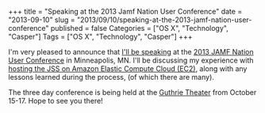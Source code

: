 +++
title = "Speaking at the 2013 Jamf Nation User Conference"
date = "2013-09-10"
slug = "2013/09/10/speaking-at-the-2013-jamf-nation-user-conference"
published = false
Categories = ["OS X", "Technology", "Casper"]
Tags = ["OS X", "Technology", "Casper"]
+++

I'm very pleased to announce that [I'll be speaking][1] at the [2013 JAMF Nation User Conference][2] in Minneapolis, MN. I'll be discussing my experience with [hosting the JSS on Amazon Elastic Compute Cloud (EC2)][3], along with any lessons learned during the process, (of which there are many).

The three day conference is being held at the [Guthrie Theater][4] from October 15-17. Hope to see you there!

[1]: http://www.jamfsoftware.com/events/jamf-nation-user-conference/2013/sessions#james-barclay
[2]: http://www.jamfsoftware.com/jnuc
[3]: https://jamfnation.jamfsoftware.com/jnucEvent.html?eventId=21
[4]: http://www.guthrietheater.org/
